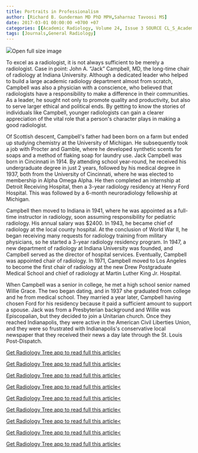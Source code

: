 ```yaml
---
title: Portraits in Professionalism
author: [Richard B. Gunderman MD PhD MPH,Saharnaz Tavoosi MS]
date: 2017-03-01 00:00:00 +0700 +07
categories: [{Academic Radiology, Volume 24, Issue 3 SOURCE CL_S_AcademicRadiologyVolume24Issue3 1}]
tags: [Journals,General Radiology]
---
```

![](https://d1niluoi1dd30v.cloudfront.net/10766332/S1076633217X00020/S1076633216303476/xacra3872-fig-5001.jpg?Signature=HmIBYIUuPiYRyQcB1EjA-8S1OaDdpI8zq2VAkHg6rNAVz41HBwV4halv6YvSaXMf0d85KWifU6VhlNGhxWkMQCSBrH%7EJyCb0hqt-j8VmdtMJ%7EuETQuTB1VJYB2cV8vmb0pDfu8exkunTSUgbW5A2vX9eFhD1fzU8OItiX28Ze8s_&Expires=1669596061&Key-Pair-Id=APKAICLNFGBCWWYGVIZQ)Open full size image

To excel as a radiologist, it is not always sufficient to be merely a radiologist. Case in point: John A. “Jack” Campbell, MD, the long-time chair of radiology at Indiana University. Although a dedicated leader who helped to build a large academic radiology department almost from scratch, Campbell was also a physician with a conscience, who believed that radiologists have a responsibility to make a difference in their communities. As a leader, he sought not only to promote quality and productivity, but also to serve larger ethical and political ends. By getting to know the stories of individuals like Campbell, younger radiologists can gain a clearer appreciation of the vital role that a person's character plays in making a good radiologist.

Of Scottish descent, Campbell's father had been born on a farm but ended up studying chemistry at the University of Michigan. He subsequently took a job with Procter and Gamble, where he developed synthetic scents for soaps and a method of flaking soap for laundry use. Jack Campbell was born in Cincinnati in 1914. By attending school year-round, he received his undergraduate degree in just 2 years, followed by his medical degree in 1937, both from the University of Cincinnati, where he was elected to membership in Alpha Omega Alpha. He then completed an internship at Detroit Receiving Hospital, then a 3-year radiology residency at Henry Ford Hospital. This was followed by a 6-month neuroradiology fellowship at Michigan.

Campbell then moved to Indiana in 1941, where he was appointed as a full-time instructor in radiology, soon assuming responsibility for pediatric radiology. His annual salary was $2400. In 1943, he became chief of radiology at the local county hospital. At the conclusion of World War II, he began receiving many requests for radiology training from military physicians, so he started a 3-year radiology residency program. In 1947, a new department of radiology at Indiana University was founded, and Campbell served as the director of hospital services. Eventually, Campbell was appointed chair of radiology. In 1971, Campbell moved to Los Angeles to become the first chair of radiology at the new Drew Postgraduate Medical School and chief of radiology at Martin Luther King Jr. Hospital.

When Campbell was a senior in college, he met a high school senior named Willie Grace. The two began dating, and in 1937 she graduated from college and he from medical school. They married a year later, Campbell having chosen Ford for his residency because it paid a sufficient amount to support a spouse. Jack was from a Presbyterian background and Willie was Episcopalian, but they decided to join a Unitarian church. Once they reached Indianapolis, they were active in the American Civil Liberties Union, and they were so frustrated with Indianapolis's conservative local newspaper that they received their news a day late through the St. Louis Post-Dispatch.

[Get Radiology Tree app to read full this article<](https://clinicalpub.com/app)

[Get Radiology Tree app to read full this article<](https://clinicalpub.com/app)

[Get Radiology Tree app to read full this article<](https://clinicalpub.com/app)

[Get Radiology Tree app to read full this article<](https://clinicalpub.com/app)

[Get Radiology Tree app to read full this article<](https://clinicalpub.com/app)

[Get Radiology Tree app to read full this article<](https://clinicalpub.com/app)

[Get Radiology Tree app to read full this article<](https://clinicalpub.com/app)

[Get Radiology Tree app to read full this article<](https://clinicalpub.com/app)

[Get Radiology Tree app to read full this article<](https://clinicalpub.com/app)